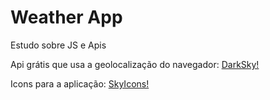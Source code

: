 # Weather App

Estudo sobre JS e Apis

Api grátis que usa a geolocalização do navegador:  [DarkSky!](https://darksky.net/dev)

Icons para a aplicação: [SkyIcons!](https://darkskyapp.github.io/skycons/)